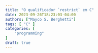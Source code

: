 ```yaml
---
title: "O qualificador `restrict` em C"
date: 2023-09-26T18:23:03-04:00
authors: ["Mayco S. Berghetti"]
tags: [ "C" ]
categories: [
    "programming"
]
draft: true
---
```



<!--stackedit_data:
eyJoaXN0b3J5IjpbLTQ0MTQ1MTY2Miw3MzA5OTgxMTZdfQ==
-->